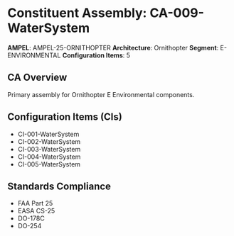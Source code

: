 # Constituent Assembly: CA-009-WaterSystem

**AMPEL**: AMPEL-25-ORNITHOPTER
**Architecture**: Ornithopter
**Segment**: E-ENVIRONMENTAL
**Configuration Items**: 5

## CA Overview
Primary assembly for Ornithopter E Environmental components.

## Configuration Items (CIs)
- CI-001-WaterSystem
- CI-002-WaterSystem
- CI-003-WaterSystem
- CI-004-WaterSystem
- CI-005-WaterSystem

## Standards Compliance
- FAA Part 25
- EASA CS-25
- DO-178C
- DO-254
